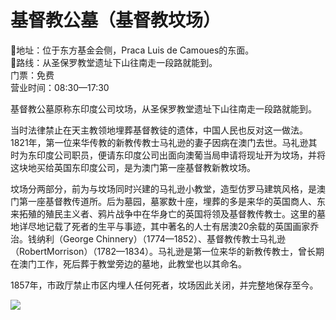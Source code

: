 # 基督教公墓（基督教坟场）  
📍地址：位于东方基金会侧，Praca Luis de Camoues的东面。  
👣路线：从圣保罗教堂遗址下山往南走一段路就能到。  
门票：免费  
营业时间：08:30—17:30  

基督教公墓原称东印度公司坟场，从圣保罗教堂遗址下山往南走一段路就能到。  

当时法律禁止在天主教领地埋葬基督教徒的遗体，中国人民也反对这一做法。1821年，第一位来华传教的新教传教士马礼逊的妻子因病在澳门去世。马礼逊其时为东印度公司职员，便请东印度公司出面向澳葡当局申请将现址开为坟场，并将这块地买给英国东印度公司，是为澳门第一座基督教新教坟场。  

坟场分两部分，前为与坟场同时兴建的马礼逊小教堂，造型仿罗马建筑风格，是澳门第一座基督教传道所。后为墓园，墓冢数十座，埋葬的多是来华的英国商人、东来拓殖的殖民主义者、鸦片战争中在华身亡的英国将领及基督教传教士。这里的墓地详尽地记载了死者的生平与事迹，其中著名的人士有居澳20余载的英国画家乔治。钱纳利（George Chinnery）（1774—1852）、基督教传教士马礼逊（RobertMorrison）（1782—1834）。马礼逊是第一位来华的新教传教士，曾长期在澳门工作，死后葬于教堂旁边的墓地，此教堂也以其命名。  

1857年，市政厅禁止市区内埋人任何死者，坟场因此关闭，并完整地保存至今。  

![](https://raw.gitmirror.com/szqq0512/Pic/main/img/202201212118554.png)  
